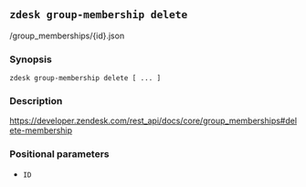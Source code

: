 ## `zdesk group-membership delete`

/group_memberships/{id}.json

### Synopsis

    zdesk group-membership delete [ ... ]

### Description

https://developer.zendesk.com/rest_api/docs/core/group_memberships#delete-membership

### Positional parameters

* `ID`

